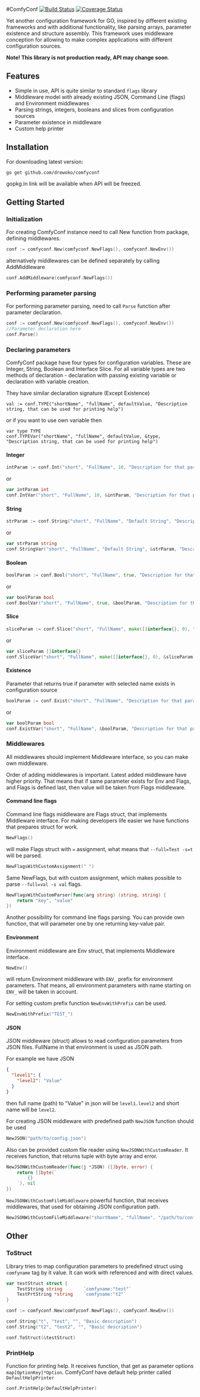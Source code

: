 #ComfyConf [![Build Status](https://travis-ci.org/drewoko/comfyconf.svg?branch=master)](https://travis-ci.org/drewoko/comfyconf) [![Coverage Status](https://coveralls.io/repos/github/drewoko/comfyconf/badge.svg?branch=master)](https://coveralls.io/github/drewoko/comfyconf?branch=master)

Yet another configuration framework for GO, inspired by different existing frameworks and with additional 
functionality, like parsing arrays, parameter existence and structure assembly. 
This framework uses middleware conception for allowing to make complex applications with different configuration sources. 

**Note! This library is not production ready, API may change soon**.

## Features

- Simple in use, API is quite similar to standard `flags` library
- Middleware model with already existing JSON, Command Line (flags) and Environment middlewares
- Parsing strings, integers, booleans and slices from configuration sources
- Parameter existence in middleware
- Custom help printer

## Installation
For downloading latest version:
    
    go get github.com/drewoko/comfyconf

gopkg.in link will be available when API will be freezed.

## Getting Started

### Initialization

For creating ComfyConf instance need to call New function from package, defining middlewares.
```go
conf := comfyconf.New(comfyconf.NewFlags(), comfyconf.NewEnv())
```
alternatively middlewares can be defined separately by calling AddMiddleware
```go
conf.AddMiddleware(comfyconf.NewFlags())
``` 

### Performing parameter parsing

For performing parameter parsing, need to call `Parse` function after parameter declaration.

```go
conf := comfyconf.New(comfyconf.NewFlags(), comfyconf.NewEnv())
//Parameter declaration here
conf.Parse()
```

### Declaring parameters

ComfyConf package have four types for configuration variables. These are Integer, String, Boolean and Interface Slice.
For all variable types are two methods of declaration - declaration with passing existing variable or declaration with variable creation.

They have similar declaration signature (Except Existence)

    val := conf.TYPE("shortName", "fullName", defaultValue, "Description string, that can be used for printing help")

or if you want to use own variable then
    
    var type TYPE
    conf.TYPEVar("shortName", "fullName", defaultValue, &type, "Description string, that can be used for printing help")

#### Integer
```go
intParam := conf.Int("short", "FullName", 10, "Description for that parameter")
``` 
or
```go
var intParam int
conf.IntVar("short", "FullName", 10, &intParam, "Description for that parameter")
``` 

#### String
```go
strParam := conf.String("short", "FullName", "Default String", "Description for that parameter")
``` 
or
```go
var strParam string
conf.StringVar("short", "FullName", "Default String", &strParam, "Description for that parameter")
``` 

#### Boolean
```go
boolParam := conf.Bool("short", "FullName", true, "Description for that parameter")
``` 
or
```go
var boolParam bool
conf.BoolVar("short", "FullName", true, &boolParam, "Description for that parameter")
``` 

#### Slice
```go
sliceParam := conf.Slice("short", "FullName", make([]interface{}, 0), "Description for that parameter")
``` 
or
```go
var sliceParam []interface{}
conf.SliceVar("short", "FullName", make([]interface{}, 0), &sliceParam, "Description for that parameter")
``` 

#### Existence
Parameter that returns true if parameter with selected name exists in configuration source
```go
boolParam := conf.Exist("short", "FullName", "Description for that parameter")
``` 
or
```go
var boolParam bool
conf.ExistVar("short", "FullName", &boolParam, "Description for that parameter")
``` 

### Middlewares

All middlewares should implement Middleware interface, so you can make own middleware.

Order of adding middlewares is important. Latest added middleware have higher priority. That means that if same parameter
exists for Env and Flags, and Flags is defined last, then value will be taken from Flags middleware.

#### Command line flags

Command line flags middleware are Flags struct, that implements Middleware interface.
For making developers life easier we have functions that prepares struct for work.

```go
NewFlags()
```
will make Flags struct with `=` assignment, what means that `--full=Test -s=t` will be parsed.

```go
NewFlagsWithCustomAssignment(" ")
```
Same NewFlags, but with custom assignment, which makes possible to parse  `--full=val -s val` flags.

```go
NewFlagsWithCustomParser(func(arg string) (string, string) {
    return "key", "value"
})
```
Another possibility for command line flags parsing. You can provide own function, that will parameter one by one returning key-value pair. 

#### Environment

Environment middleware are Env struct, that implements Middleware interface. 

```go
NewEnv()
```
will return Environment middleware with `ENV_` prefix for environment parameters. That means, all environment parameters 
with name starting on `ENV_` will be taken in account. 

For setting custom prefix function `NewEnvWithPrefix` can be used.

```go
NewEnvWithPrefix("TEST_")
```

#### JSON

JSON middleware (struct) allows to read configuration parameters from JSON files. FullName in that environment is used as JSON path.

For example we have JSON
```json
{
  "level1": {
    "level2": "Value"
  }
}
```
then full name (path) to "Value" in json will be `level1.level2` and short name will be `level2`.

For creating JSON middleware with predefined path `NewJSON` function should be used
```go 
NewJSON("path/to/config.json")
```

Also can be provided custom file reader using `NewJSONWithCustomReader`. It receives function, that returns tuple with
byte array and error.
```go 
NewJSONWithCustomReader(func(j *JSON) ([]byte, error) {
    return []byte(`
        {}
    `), nil
})
```

`NewJSONWithCustomFileMiddleware` powerful function, that receives middlewares, that used for obtaining JSON configuration path.
 
```go
NewJSONWithCustomFileMiddleware("shortName", "fullName", "/path/to/config.json", NewFlags(), NewEnv())
```

## Other

### ToStruct

Library tries to map configuration parameters to predefined struct using `comfyname` tag by it value. It can work with referenced and 
with direct values.

```go
var testStruct struct {
    TestString string        `comfyname:"test"`
    TestPrtString *string    `comfyname:"t2"`
}

conf := comfyconf.New(comfyconf.NewFlags(), comfyconf.NewEnv())

conf.String("t", "test", "", "Basic description")
conf.String("t2", "test2", "", "Basic description")

conf.ToStruct(&testStruct)
```

### PrintHelp

Function for printing help. It receives function, that get as parameter options `map[OptionKey]*Option`. ComfyConf have
default help printer called `DefaultHelpPrinter`

```go
conf.PrintHelp(DefaultHelpPrinter)
```






